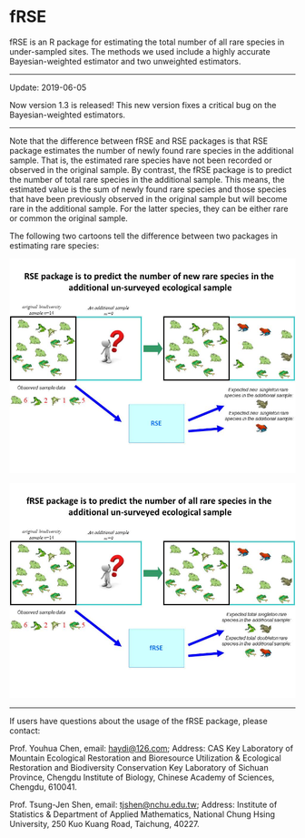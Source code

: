 # fRSE
fRSE is an R package for estimating the total number of all rare species in under-sampled sites. The methods we used include a highly accurate Bayesian-weighted estimator and two unweighted estimators.


------------------------------------------------------------------------------------------------
Update: 2019-06-05


Now version 1.3 is released! This new version fixes a critical bug on the Bayesian-weighted estimators.


------------------------------------------------------------------------------------------------


Note that the difference between fRSE and RSE packages is that RSE package estimates the number of newly found rare species in the additional sample. That is, the estimated rare species have not been recorded or observed in the original sample. By contrast, the fRSE package is to predict the number of total rare species in the additional sample. This means, the estimated value is the sum of newly found rare species and those species that have been previously observed in the original sample but will become rare in the additional sample.  For the latter species, they can be either rare or common the original sample.


The following two cartoons tell the difference between two packages in estimating rare species:


![Image of RSE](https://github.com/ecomol/fRSE/blob/master/RSE.JPG)


![Image of fRSE](https://github.com/ecomol/fRSE/blob/master/fRSE.JPG)



------------------------------------------------------------------------------------------------
If users have questions about the usage of the fRSE package, please contact:

Prof. Youhua Chen, email: haydi@126.com; Address: CAS Key Laboratory of Mountain Ecological Restoration and Bioresource Utilization & Ecological Restoration and Biodiversity Conservation Key Laboratory of Sichuan Province, Chengdu Institute of Biology, Chinese Academy of Sciences, Chengdu, 610041.

Prof. Tsung-Jen Shen, email: tjshen@nchu.edu.tw; Address: Institute of Statistics & Department of Applied Mathematics, National Chung Hsing University, 250 Kuo Kuang Road, Taichung, 40227.
